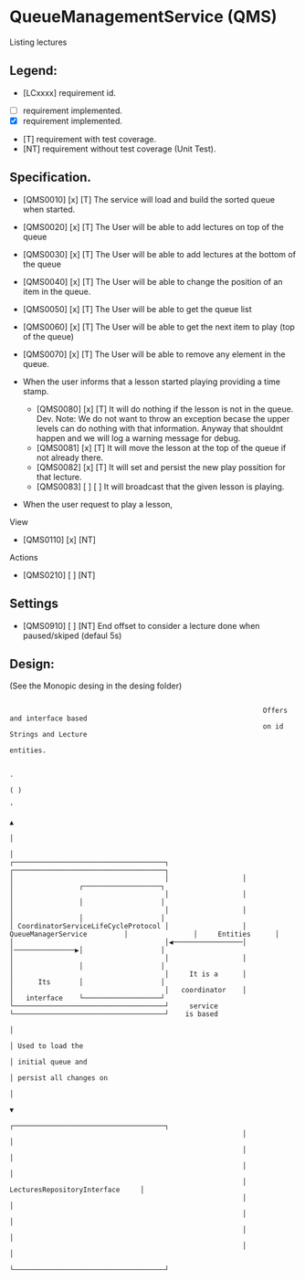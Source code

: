 # QueueManagementService (QMS)

Listing lectures

## Legend:
* [LCxxxx] requirement id.
* [ ] requirement implemented.
* [x] requirement implemented.
* [T] requirement with test coverage.
* [NT] requirement without test coverage (Unit Test). 


## Specification.

* [QMS0010] [x] [T] The service will load and build the sorted queue when started.

* [QMS0020] [x] [T] The User will be able to add lectures on top of the queue
* [QMS0030] [x] [T] The User will be able to add lectures at the bottom of the queue 
* [QMS0040] [x] [T] The User will be able to change the position of an item in the queue. 
* [QMS0050] [x] [T] The User will be able to get the queue list
* [QMS0060] [x] [T] The User will be able to get the next item to play (top of the queue) 
* [QMS0070] [x] [T] The User will be able to remove any element in the queue.

* When the user informs that a lesson started playing providing a time stamp.
    * [QMS0080] [x] [T] It will do nothing if the lesson is not in the queue.
        Dev. Note: We do not want to throw an exception becase the upper levels can do nothing
        with that information. Anyway that shouldnt happen and we will log a warning message for debug.
    * [QMS0081] [x] [T] It will move the lesson at the top of the queue if not already there.
    * [QMS0082] [x] [T] It will set and persist the new play possition for that lecture.
    * [QMS0083] [ ] [ ] It will broadcast that the given lesson is playing.  
    
* When the user request to play a lesson,

View
* [QMS0110] [x] [NT] 

Actions
* [QMS0210] [ ] [NT] 

## Settings
* [QMS0910] [ ] [NT] End offset to consider a lecture done when paused/skiped (defaul 5s) 

## Design:

(See the Monopic desing in the desing folder)

```
                                                                                                                                     
                                                              Offers and interface based                                             
                                                              on id Strings and Lecture                                              
                                                                      entities.                                                      
                                                                                                                                     
                                                                            .                                                        
                                                                           ( )                                                       
                                                                            '                                                        
                                                                            ▲                                                        
                                                                            │                                                        
                                                                            │                                                        
┌─────────────────────────────────────┐                  ┌─────────────────────────────────────┐                                     
│                                     │                  │                                     │                ┌───────────────────┐
│                                     │                  │                                     │                │                   │
│                                     │                  │                                     │                │                   │
│ CoordinatorServiceLifeCycleProtocol │                  │         QueueManagerService         │                │     Entities      │
│                                     │◀─────────────────│                                     │───────────────▶│                   │
│                                     │                  │                                     │                │                   │
│                                     │     It is a      │                                     │      Its       │                   │
│                                     │   coordinator    │                                     │   interface    └───────────────────┘
└─────────────────────────────────────┘     service      └─────────────────────────────────────┘    is based                         
                                                                            │                                                        
                                                                            │ Used to load the                                       
                                                                            │ initial queue and                                      
                                                                            │ persist all changes on                                 
                                                                            │                                                        
                                                                            ▼                                                        
                                                         ┌─────────────────────────────────────┐                                     
                                                         │                                     │                                     
                                                         │                                     │                                     
                                                         │                                     │                                     
                                                         │     LecturesRepositoryInterface     │                                     
                                                         │                                     │                                     
                                                         │                                     │                                     
                                                         │                                     │                                     
                                                         │                                     │                                     
                                                         └─────────────────────────────────────┘                                     
```
